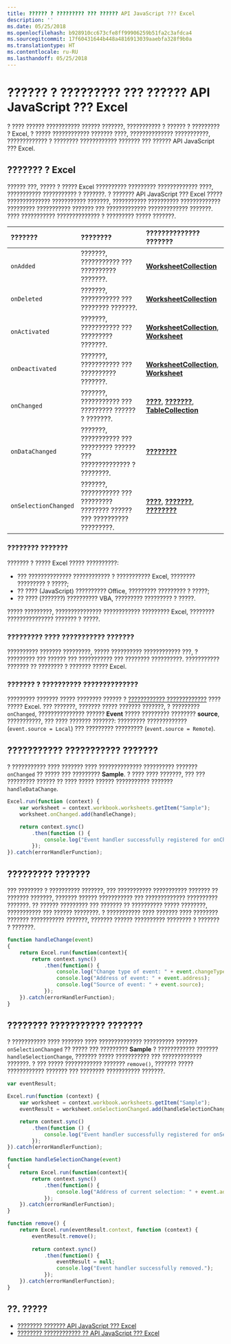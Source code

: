 ```yaml
---
title: ?????? ? ????????? ??? ?????? API JavaScript ??? Excel
description: ''
ms.date: 05/25/2018
ms.openlocfilehash: b928910cc673cfe8ff99906259b51fa2c3afdca4
ms.sourcegitcommit: 17f60431644b448a4816913039aaebfa328f9b0a
ms.translationtype: HT
ms.contentlocale: ru-RU
ms.lasthandoff: 05/25/2018
---
```

# <a name="work-with-events-using-the-excel-javascript-api"></a>?????? ? ????????? ??? ?????? API JavaScript ??? Excel 

? ???? ?????? ??????????? ?????? ???????, ??????????? ? ?????? ? ????????? ? Excel, ? ????? ???????????? ??????? ????, ?????????????? ???????????, ????????????? ? ???????? ???????????? ??????? ??? ?????? API JavaScript ??? Excel. 

## <a name="events-in-excel"></a>??????? ? Excel

?????? ???, ????? ? ????? Excel ?????????? ????????? ????????????? ????, ??????????? ??????????? ? ???????. ? ??????? API JavaScript ??? Excel ????? ?????????????? ??????????? ???????, ??????????? ?????????? ????????????? ????????? ??????????? ??????? ??? ????????????? ????????????? ???????. ???? ??????????? ?????????????? ? ????????? ????? ???????.

| ??????? | ???????? | ?????????????? ??????? |
|:---------------|:-------------|:-----------|
| `onAdded` | ???????, ??????????? ??? ?????????? ???????. | [**WorksheetCollection**](https://dev.office.com/reference/add-ins/excel/worksheetcollection) |
| `onDeleted` | ???????, ??????????? ??? ???????? ???????. | [**WorksheetCollection**](https://dev.office.com/reference/add-ins/excel/worksheetcollection) |
| `onActivated` | ???????, ??????????? ??? ????????? ???????. | [**WorksheetCollection**](https://dev.office.com/reference/add-ins/excel/worksheetcollection), [**Worksheet**](https://dev.office.com/reference/add-ins/excel/worksheet) |
| `onDeactivated` | ???????, ??????????? ??? ?????????? ???????. | [**WorksheetCollection**](https://dev.office.com/reference/add-ins/excel/worksheetcollection), [**Worksheet**](https://dev.office.com/reference/add-ins/excel/worksheet) |
| `onChanged` | ???????, ??????????? ??? ????????? ?????? ? ???????. | [**????**](https://dev.office.com/reference/add-ins/excel/worksheet), [**???????**](https://dev.office.com/reference/add-ins/excel/table), [**TableCollection**](https://dev.office.com/reference/add-ins/excel/tablecollection) |
| `onDataChanged` | ???????, ??????????? ??? ????????? ?????? ??? ?????????????? ? ????????. | [**????????**](https://dev.office.com/reference/add-ins/excel/binding) |
| `onSelectionChanged` | ???????, ??????????? ??? ????????? ???????? ?????? ??? ?????????? ?????????. | [**????**](https://dev.office.com/reference/add-ins/excel/worksheet), [**???????**](https://dev.office.com/reference/add-ins/excel/table), [**????????**](https://dev.office.com/reference/add-ins/excel/binding) |

### <a name="event-triggers"></a>???????? ???????

??????? ? ????? Excel ????? ??????????:

- ??? ?????????????? ???????????? ? ??????????? Excel, ???????? ????????? ? ?????;
- ?? ???? (JavaScript) ?????????? Office, ????????? ????????? ? ?????;
- ?? ???? (???????) ?????????? VBA, ????????? ????????? ? ?????.

????? ?????????, ??????????????? ???????????? ????????? Excel, ???????? ??????????????? ??????? ? ?????.

### <a name="lifecycle-of-an-event-handler"></a>????????? ???? ??????????? ???????

?????????? ??????? ?????????, ????? ?????????? ???????????? ???, ? ????????? ??? ?????? ??? ??????????? ??? ???????? ??????????. ??????????? ??????? ?? ???????? ? ??????? ????? Excel.

### <a name="events-and-coauthoring"></a>??????? ? ?????????? ??????????????

????????? ??????? ????? ???????? ?????? ? [???????????? ?????????????](co-authoring-in-excel-add-ins.md) ???? ????? Excel. ??? ???????, ??????? ????? ??????? ???????, ? ????????? `onChanged`, ??????????????? ?????? **Event** ????? ????????? ???????? **source**, ???????????, ??? ???? ??????? ???????: ????????? ????????????? (`event.source = Local`) ??? ????????? ????????? (`event.source = Remote`).

## <a name="register-an-event-handler"></a>??????????? ??????????? ???????

? ??????????? ???? ??????? ???? ?????????????? ?????????? ??????? `onChanged` ?? ????? ??? ????????? **Sample**. ? ???? ???? ???????, ??? ??? ????????? ?????? ?? ???? ????? ?????? ??????????? ??????? `handleDataChange`.

```js
Excel.run(function (context) {
    var worksheet = context.workbook.worksheets.getItem("Sample");
    worksheet.onChanged.add(handleChange);

    return context.sync()
        .then(function () {
            console.log("Event handler successfully registered for onChanged event in the worksheet.");
        });
}).catch(errorHandlerFunction);
```

## <a name="handle-an-event"></a>????????? ???????

??? ???????? ? ?????????? ???????, ??? ??????????? ??????????? ??????? ?? ??????? ???????, ??????? ?????? ??????????? ??? ????????????? ?????????? ???????. ?? ?????? ????????? ??? ??????? ?? ?????????? ????? ????????, ??????????? ??? ?????? ????????. ? ??????????? ???? ??????? ???? ???????? ??????? ??????????? ???????, ??????? ?????? ?????????? ???????? ? ??????? ? ???????. 

```js
function handleChange(event)
{ 
    return Excel.run(function(context){
        return context.sync()
            .then(function() {
                console.log("Change type of event: " + event.changeType);
                console.log("Address of event: " + event.address);
                console.log("Source of event: " + event.source);
            });
    }).catch(errorHandlerFunction);
}
```

## <a name="remove-an-event-handler"></a>???????? ??????????? ???????

? ??????????? ???? ??????? ???? ?????????????? ?????????? ??????? `onSelectionChanged` ?? ????? ??? ????????? **Sample** ? ???????????? ??????? `handleSelectionChange`, ??????? ????? ??????????? ??? ????????????? ???????. ? ??? ????? ???????????? ??????? `remove()`, ??????? ????? ???????????? ??????? ??? ???????? ??????????? ???????.

```js
var eventResult;

Excel.run(function (context) {
    var worksheet = context.workbook.worksheets.getItem("Sample");
    eventResult = worksheet.onSelectionChanged.add(handleSelectionChange);

    return context.sync()
        .then(function () {
            console.log("Event handler successfully registered for onSelectionChanged event in the worksheet.");
        });
}).catch(errorHandlerFunction);

function handleSelectionChange(event)
{ 
    return Excel.run(function(context){
        return context.sync()
            .then(function() {
                console.log("Address of current selection: " + event.address);
            });
    }).catch(errorHandlerFunction);
}

function remove() {
    return Excel.run(eventResult.context, function (context) {
        eventResult.remove();
        
        return context.sync()
            .then(function() {
                eventResult = null;
                console.log("Event handler successfully removed.");
            });
    }).catch(errorHandlerFunction);
}
```

## <a name="see-also"></a>??. ?????

- [???????? ??????? API JavaScript ??? Excel](excel-add-ins-core-concepts.md)
- [???????? ???????????? ?? API JavaScript ??? Excel](https://github.com/OfficeDev/office-js-docs/tree/ExcelJs_OpenSpec)